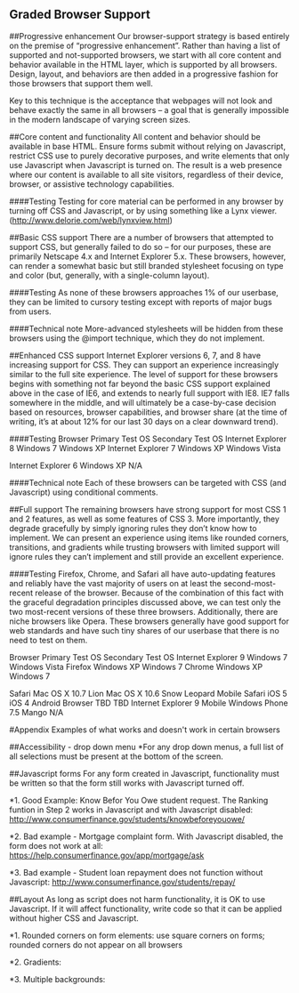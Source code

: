 Graded Browser Support
--------------------------------
##Progressive enhancement
Our browser-support strategy is based entirely on the premise of “progressive enhancement”. Rather than having a list of supported and not-supported browsers, we start with all core content and behavior available in the HTML layer, which is supported by all browsers. Design, layout, and behaviors are then added in a progressive fashion for those browsers that support them well.

Key to this technique is the acceptance that webpages will not look and behave exactly the same in all browsers – a goal that is generally impossible in the modern landscape of varying screen sizes.

##Core content and functionality
All content and behavior should be available in base HTML.  Ensure forms submit without relying on Javascript, restrict CSS use to purely decorative purposes, and write elements that only use Javascript when Javascript is turned on.
The result is a web presence where our content is available to all site visitors, regardless of their device, browser, or assistive technology capabilities.

####Testing
Testing for core material can be performed in any browser by turning off CSS and Javascript, or by using something like a Lynx viewer. (http://www.delorie.com/web/lynxview.html)

##Basic CSS support
There are a number of browsers that attempted to support CSS, but generally failed to do so – for our purposes, these are primarily Netscape 4.x and Internet Explorer 5.x. These browsers, however, can render a somewhat basic but still branded stylesheet focusing on type and color (but, generally, with a single-column layout).

####Testing
As none of these browsers approaches 1% of our userbase, they can be limited to cursory testing except with reports of major bugs from users.

####Technical note
More-advanced stylesheets will be hidden from these browsers using the @import technique, which they do not implement.

##Enhanced CSS support
Internet Explorer versions 6, 7, and 8 have increasing support for CSS. They can support an experience increasingly similar to the full site experience. The level of support for these browsers begins with something not far beyond the basic CSS support explained above in the case of IE6, and extends to nearly full support with IE8.
IE7 falls somewhere in the middle, and will ultimately be a case-by-case decision based on resources, browser capabilities, and browser share (at the time of writing, it’s at about 12% for our last 30 days on a clear downward trend).

####Testing
Browser  Primary Test OS	Secondary Test OS
Internet Explorer 8	Windows 7	Windows XP
Internet Explorer 7	Windows XP	Windows Vista

Internet Explorer 6	Windows XP	N/A

####Technical note
Each of these browsers can be targeted with CSS (and Javascript) using conditional comments.

##Full support
The remaining browsers have strong support for most CSS 1 and 2 features, as well as some features of CSS 3. More importantly, they degrade gracefully by simply ignoring rules they don’t know how to implement. We can present an experience using items like rounded corners, transitions, and gradients while trusting browsers with limited support will ignore rules they can’t implement and still provide an excellent experience.

####Testing
Firefox, Chrome, and Safari all have auto-updating features and reliably have the vast majority of users on at least the second-most-recent release of the browser. Because of the combination of this fact with the graceful degradation principles discussed above, we can test only the two most-recent versions of these three browsers.
Additionally, there are niche browsers like Opera. These browsers generally have good support for web standards and have such tiny shares of our userbase that there is no need to test on them.

Browser  Primary Test OS	Secondary Test OS
Internet Explorer 9	Windows 7	Windows Vista
Firefox	Windows XP	Windows 7
Chrome	Windows XP	Windows 7

Safari	Mac OS X 10.7 Lion	Mac OS X 10.6 Snow Leopard
Mobile Safari	iOS 5	iOS 4
Android Browser	TBD	TBD
Internet Explorer 9 Mobile	Windows Phone 7.5 Mango	N/A

#Appendix
Examples of what works and doesn't work in certain browsers

##Accessibility - drop down menu
*For any drop down menus, a full list of all selections must be present at the bottom of the screen.
<insert image>

##Javascript forms
For any form created in Javascript, functionality must be written so that the form still works with Javascript turned off.

*1. Good Example: Know Befor You Owe student request.  The Ranking funtion in Step 2 works in Javascript and with Javascript disabled: http://www.consumerfinance.gov/students/knowbeforeyouowe/

*2. Bad example - Mortgage complaint form.  With Javascript disabled, the form does not work at all: https://help.consumerfinance.gov/app/mortgage/ask

*3. Bad example - Student loan repayment does not function without Javascript: http://www.consumerfinance.gov/students/repay/

##Layout 
As long as script does not harm functionality, it is OK to use Javascript.  If it will affect functionality, write code so that it can be applied without higher CSS and Javascript.

*1. Rounded corners on form elements: use square corners on forms; rounded corners do not appear on all browsers

*2. Gradients:

*3. Multiple backgrounds: